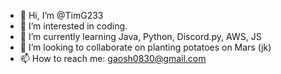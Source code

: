 - 👋 Hi, I’m @TimG233
- 👀 I’m interested in coding.
- 🌱 I’m currently learning Java, Python, Discord.py, AWS, JS
- 💞️ I’m looking to collaborate on planting potatoes on Mars (jk)
- 📫 How to reach me: gaosh0830@gmail.com

<!---
TimG233/TimG233 is a ✨ special ✨ repository because its `README.md` (this file) appears on your GitHub profile.
You can click the Preview link to take a look at your changes.
--->
